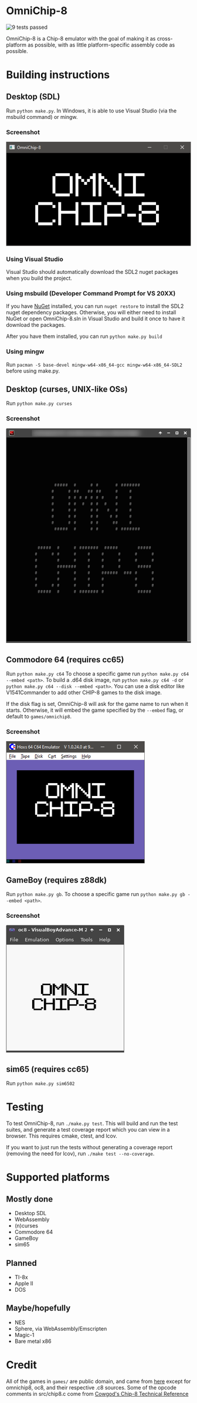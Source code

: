 # OmniChip-8
![9 tests passed](https://camo.githubusercontent.com/0d2dde873dda4d7bad1ee1f669b215cb425fb15baf6c21e13bf0180709edbd77/68747470733a2f2f696d672e736869656c64732e696f2f62616467652f74657374732d392532307061737365642d73756363657373)

OmniChip-8 is a Chip-8 emulator with the goal of making it as cross-platform as possible, with as little platform-specific assembly code as possible.

# Building instructions
## Desktop (SDL)
Run `python make.py`. In Windows, it is able to use Visual Studio (via the msbuild command) or mingw.

### Screenshot
![SDL screenshot](./screenshots/sdl.png)

### Using Visual Studio
Visual Studio should automatically download the SDL2 nuget packages when you build the project.

### Using msbuild (Developer Command Prompt for VS 20XX)
If you have [NuGet](https://www.nuget.org/) installed, you can run `nuget restore` to install the SDL2 nuget dependency packages. Otherwise, you will either need to install NuGet or open OmniChip-8.sln in Visual Studio and build it once to have it download the packages.

After you have them installed, you can run `python make.py build`

### Using mingw
Run `pacman -S base-devel mingw-w64-x86_64-gcc mingw-w64-x86_64-SDL2` before using make.py.


## Desktop (curses, UNIX-like OSs)
Run `python make.py curses`

### Screenshot
![ncurses screenshot](./screenshots/curses.png)


## Commodore 64 (requires cc65)
Run `python make.py c64`
To choose a specific game run `python make.py c64 --embed <path>`.
To build a .d64 disk image, run `python make.py c64 -d` or `python make.py c64 --disk --embed <path>`. You can use a disk editor like V1541Commander to add other CHIP-8 games to the disk image.

If the disk flag is set, OmniChip-8 will ask for the game name to run when it starts. Otherwise, it will embed the game specified by the `--embed` flag, or default to `games/omnichip8`.

### Screenshot
![Commodore 64 screenshot](./screenshots/c64.png)


## GameBoy (requires z88dk)
Run `python make.py gb`. To choose a specific game run `python make.py gb --embed <path>`.

### Screenshot
![GameBoy screenshot](./screenshots/gb.png)


## sim65 (requires cc65)
Run `python make.py sim6502`


# Testing
To test OmniChip-8, run `./make.py test`. This will build and run the test suites, and generate a test coverage report which you can view in a browser. This requires cmake, ctest, and lcov.

If you want to just run the tests without generating a coverage report (removing the need for lcov), run `./make test --no-coverage`.


# Supported platforms
## Mostly done
 * Desktop SDL
 * WebAssembly
 * (n)curses
 * Commodore 64
 * GameBoy
 * sim65

## Planned
 * TI-8x
 * Apple II
 * DOS

## Maybe/hopefully
 * NES
 * Sphere, via WebAssembly/Emscripten
 * Magic-1
 * Bare metal x86


# Credit
All of the games in `games/` are public domain, and came from [here](https://www.zophar.net/pdroms/chip8/chip-8-games-pack.html) except for omnichip8, oc8, and their respective .c8 sources. Some of the opcode comments in src/chip8.c come from [Cowgod's Chip-8 Technical Reference](http://devernay.free.fr/hacks/chip8/C8TECH10.HTM#font)